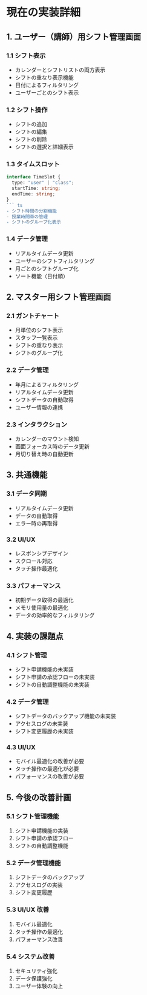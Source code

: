 # 現在の実装詳細

## 1. ユーザー（講師）用シフト管理画面

### 1.1 シフト表示

- カレンダーとシフトリストの両方表示
- シフトの重なり表示機能
- 日付によるフィルタリング
- ユーザーごとのシフト表示

### 1.2 シフト操作

- シフトの追加
- シフトの編集
- シフトの削除
- シフトの選択と詳細表示

### 1.3 タイムスロット

````typescript
interface TimeSlot {
  type: "user" | "class";
  startTime: string;
  endTime: string;
}
``` ts
- シフト時間の分割機能
- 授業時間帯の管理
- シフトのグループ化表示
````

### 1.4 データ管理

- リアルタイムデータ更新
- ユーザーのシフトフィルタリング
- 月ごとのシフトグループ化
- ソート機能（日付順）

## 2. マスター用シフト管理画面

### 2.1 ガントチャート

- 月単位のシフト表示
- スタッフ一覧表示
- シフトの重なり表示
- シフトのグループ化

### 2.2 データ管理

- 年月によるフィルタリング
- リアルタイムデータ更新
- シフトデータの自動取得
- ユーザー情報の連携

### 2.3 インタラクション

- カレンダーのマウント検知
- 画面フォーカス時のデータ更新
- 月切り替え時の自動更新

## 3. 共通機能

### 3.1 データ同期

- リアルタイムデータ更新
- データの自動取得
- エラー時の再取得

### 3.2 UI/UX

- レスポンシブデザイン
- スクロール対応
- タッチ操作最適化

### 3.3 パフォーマンス

- 初期データ取得の最適化
- メモリ使用量の最適化
- データの効率的なフィルタリング

## 4. 実装の課題点

### 4.1 シフト管理

- シフト申請機能の未実装
- シフト申請の承認フローの未実装
- シフトの自動調整機能の未実装

### 4.2 データ管理

- シフトデータのバックアップ機能の未実装
- アクセスログの未実装
- シフト変更履歴の未実装

### 4.3 UI/UX

- モバイル最適化の改善が必要
- タッチ操作の最適化が必要
- パフォーマンスの改善が必要

## 5. 今後の改善計画

### 5.1 シフト管理機能

1. シフト申請機能の実装
2. シフト申請の承認フロー
3. シフトの自動調整機能

### 5.2 データ管理機能

1. シフトデータのバックアップ
2. アクセスログの実装
3. シフト変更履歴

### 5.3 UI/UX 改善

1. モバイル最適化
2. タッチ操作の最適化
3. パフォーマンス改善

### 5.4 システム改善

1. セキュリティ強化
2. データ保護強化
3. ユーザー体験の向上
